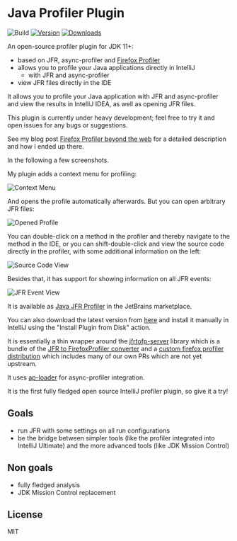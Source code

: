 # Java Profiler Plugin

![Build](https://github.com/parttimenerd/intellij-profiler-plugin/workflows/Build/badge.svg)
[![Version](https://img.shields.io/jetbrains/plugin/v/20937-java-jfr-profiler.svg)](https://plugins.jetbrains.com/plugin/20937-java-jfr-profiler)
[![Downloads](https://img.shields.io/jetbrains/plugin/d/20937-java-jfr-profiler.svg)](https://plugins.jetbrains.com/plugin/20937-java-jfr-profiler)

<!-- Plugin description -->

An open-source profiler plugin for JDK 11+:

- based on JFR, async-profiler and [Firefox Profiler](https://github.com/firefox-devtools/profiler)
- allows you to profile your Java applications directly in IntelliJ
  - with JFR and async-profiler
- view JFR files directly in the IDE

It allows you to profile your Java application with JFR and async-profiler and view the results in IntelliJ IDEA,
as well as opening JFR files.

This plugin is currently under heavy development; feel free to try it and open issues for any bugs or suggestions.

<!-- Plugin description end -->

See my blog post [Firefox Profiler beyond the web](https://mostlynerdless.de/blog/2023/01/31/firefox-profiler-beyond-the-web/)
for a detailed description and how I ended up there.

In the following a few screenshots.

My plugin adds a context menu for profiling:

![Context Menu](https://mostlynerdless.de/wp-content/uploads/2023/01/Screenshot-2023-01-27-at-12.31.55-2048x1230.png)

And opens the profile automatically afterwards. But you can open arbitrary JFR files:

![Opened Profile](https://mostlynerdless.de/wp-content/uploads/2023/01/Screenshot-2023-01-27-at-12.32.55-2048x1230.png)

You can double-click on a method in the profiler and thereby navigate to the method in the IDE, or
you can shift-double-click and view the source code directly in the profiler, with some additional
information on the left:

![Source Code View](https://mostlynerdless.de/wp-content/uploads/2023/01/Screenshot-2023-01-27-at-12.34.45-1-2048x1230.png)

Besides that, it has support for showing information on all JFR events:

![JFR Event View](https://mostlynerdless.de/wp-content/uploads/2023/01/Screenshot-2023-01-27-at-12.33.49-2048x1230.png)

It is available as [Java JFR Profiler](https://plugins.jetbrains.com/plugin/20937-java-jfr-profiler)
in the JetBrains marketplace.

You can also download the latest version from
[here](https://github.com/parttimenerd/intellij-profiler-plugin/releases/download/latest/Java.JFR.Profiler-all.jar)
and install it manually in IntelliJ using the "Install Plugin from Disk" action.

It is essentially a thin wrapper around the [jfrtofp-server](https://github.com/parttimenerd/jfrtofp-server) library
which is a bundle of the [JFR to FirefoxProfiler converter](https://github.com/parttimenerd/jfrtofp) and a
[custom firefox profiler distribution](https://github.com/parttimenerd/firefox-profiler/tree/merged)
which includes many of our own PRs which are not yet upstream.

It uses [ap-loader](https://github.com/jvm-profiling-tools/ap-loader) for async-profiler integration.

It is the first fully fledged open source IntelliJ profiler plugin, so give it a try!

## Goals
- run JFR with some settings on all run configurations
- be the bridge between simpler tools (like the profiler integrated into IntelliJ Ultimate) and the more advanced
  tools (like JDK Mission Control)

## Non goals
- fully fledged analysis
- JDK Mission Control replacement

## License
MIT